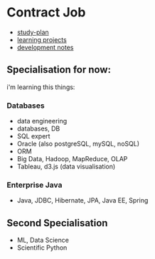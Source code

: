 # Contract Job
- [study-plan](study-plan.md)
- [learning projects](projects)
- [development notes](../dev)

## Specialisation for now: 
i'm learning this things:

### Databases
- data engineering
- databases, DB
- SQL expert
- Oracle (also postgreSQL, mySQL, noSQL)
- ORM
- Big Data, Hadoop, MapReduce, OLAP
- Tableau, d3.js (data visualisation)

### Enterprise Java
- Java, JDBC, Hibernate, JPA, Java EE, Spring

## Second Specialisation
- ML, Data Science
- Scientific Python
